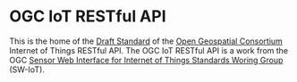 # OGC IoT RESTful API

This is the home of the [Draft Standard](http://ogc-iot.github.io/ogc-iot-api/) of the [Open Geospatial Consortium](www.opengeospatial.org/) Internet of Things RESTful API. The OGC IoT RESTful API is a work from the OGC [Sensor Web Interface for Internet of Things Standards Woring Group](http://www.opengeospatial.org/projects/groups/sweiotswg)
 (SW-IoT).
